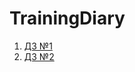 # TrainingDiary
1. [ДЗ №1](https://github.com/ArseniyKorotkov/TrainingDiary/pull/1])
2. [ДЗ №2](https://github.com/ArseniyKorotkov/TrainingDiary/pull/2)
